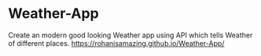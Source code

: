 # Weather-App
 Create an modern good looking Weather app using API which tells Weather of different places.
https://rohanisamazing.github.io/Weather-App/
